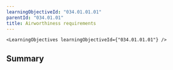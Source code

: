 ```yaml
---
learningObjectiveId: "034.01.01.01"
parentId: "034.01.01"
title: Airworthiness requirements
---
```


```tsx eval
<LearningObjectives learningObjectiveId={"034.01.01.01"} />
```

## Summary
